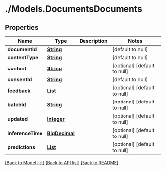 # ./Models.DocumentsDocuments
## Properties

Name | Type | Description | Notes
------------ | ------------- | ------------- | -------------
**documentId** | [**String**](string.md) |  | [default to null]
**contentType** | [**String**](string.md) |  | [default to null]
**content** | [**String**](string.md) |  | [optional] [default to null]
**consentId** | [**String**](string.md) |  | [default to null]
**feedback** | [**List**](Document_oneOf_feedback.md) |  | [optional] [default to null]
**batchId** | [**String**](string.md) |  | [optional] [default to null]
**updated** | [**Integer**](integer.md) |  | [optional] [default to null]
**inferenceTime** | [**BigDecimal**](number.md) |  | [optional] [default to null]
**predictions** | [**List**](Documents_predictions.md) |  | [optional] [default to null]

[[Back to Model list]](../README.md#documentation-for-models) [[Back to API list]](../README.md#documentation-for-api-endpoints) [[Back to README]](../README.md)

